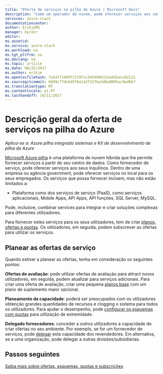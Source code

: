 ```yaml
---
title: "Oferta de serviços na pilha do Azure | Microsoft Docs"
description: "Como um operador da nuvem, pode oferecer serviços aos seus utilizadores."
services: azure-stack
documentationcenter: 
author: ErikjeMS
manager: byronr
editor: 
ms.assetid: 
ms.service: azure-stack
ms.workload: na
ms.tgt_pltfrm: na
ms.devlang: na
ms.topic: article
ms.date: 08/25/2017
ms.author: erikje
ms.openlocfilehash: 7a54771d99f2719fcc345496b152a5d3acc02121
ms.sourcegitcommit: 6699c77dcbd5f8a1a2f21fba3d0a0005ac9ed6b7
ms.translationtype: MT
ms.contentlocale: pt-PT
ms.lasthandoff: 10/11/2017
---
```

# <a name="overview-of-offering-services-in-azure-stack"></a>Descrição geral da oferta de serviços na pilha do Azure

*Aplica-se a: Azure pilha integrado sistemas e Kit de desenvolvimento de pilha do Azure*

[Microsoft Azure pilha](azure-stack-poc.md) é uma plataforma de nuvem híbrida que lhe permite fornecer serviços a partir do seu centro de dados. Como fornecedor de serviço, pode oferecer serviços aos seus inquilinos. Dentro de uma empresa ou agência government, pode oferecer serviços no local para os seus empregados. Os serviços que possa fornecer incluem, mas não estão limitados a:

- Plataforma como dos serviços de serviço (PaaS), como serviços aplicacionais, Mobile Apps, API Apps, API funções, SQL Server, MySQL.

Pode, inclusive, combinar services para integrar e criar soluções complexas para diferentes utilizadores.

Para fornecer estes serviços para os seus utilizadores, tem de criar [planos, ofertas e quotas](azure-stack-plan-offer-quota-overview.md). Os utilizadores, em seguida, podem subscrever as ofertas para utilizar os serviços.

## <a name="plan-your-service-offers"></a>Planear as ofertas de serviço

Quando estiver a planear as ofertas, tenha em consideração os seguintes pontos:

**Ofertas de avaliação**: pode utilizar ofertas de avaliação para attract novos utilizadores, em seguida, podem atualizar para serviços adicionais. Para criar uma oferta de avaliação, criar uma pequena [planos base](azure-stack-plan-offer-quota-overview.md#base-plan) com um plano de suplemento maior opcional.

**Planeamento da capacidade**: poderá ser preocupados com os utilizadores obtenção grandes quantidades de recursos e clogging o sistema para todos os utilizadores. Para ajudar o desempenho, pode [configurar os esquemas com quotas](azure-stack-plan-offer-quota-overview.md#plans) para utilização de extremidade.

**Delegado fornecedores**: conceder a outros utilizadores a capacidade de criar ofertas no seu ambiente. Por exemplo, se for um fornecedor de serviços, pode [delegar](azure-stack-delegated-provider.md) esta capacidade dos revendedores. Em alternativa, se a uma organização, pode delegar a outras divisões/subsidiárias.

## <a name="next-steps"></a>Passos seguintes
[Saiba mais sobre ofertas, esquemas, quotas e subscrições](azure-stack-plan-offer-quota-overview.md)

